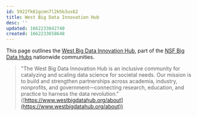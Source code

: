 ```yaml
---
id: 5922fk61gcmn7l2khb3us62
title: West Big Data Innovation Hub
desc: ''
updated: 1662233842740
created: 1662233658648
---
```


This page outlines the [West Big Data Innovation Hub](https://www.westbigdatahub.org), part of the [NSF Big Data Hubs](https://bigdatahubs.org/) nationwide communities.

> "The West Big Data Innovation Hub is an inclusive community for catalyzing and scaling data science for societal needs. Our mission is to build and strengthen partnerships across academia, industry, nonprofits, and government—connecting research, education, and practice to harness the data revolution." ([https://www.westbigdatahub.org/about](https://www.westbigdatahub.org/about))
